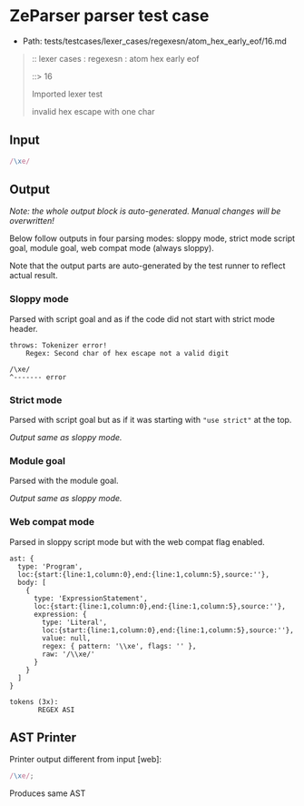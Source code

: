 # ZeParser parser test case

- Path: tests/testcases/lexer_cases/regexesn/atom_hex_early_eof/16.md

> :: lexer cases : regexesn : atom hex early eof
>
> ::> 16
>
> Imported lexer test
>
> invalid hex escape with one char

## Input

`````js
/\xe/
`````

## Output

_Note: the whole output block is auto-generated. Manual changes will be overwritten!_

Below follow outputs in four parsing modes: sloppy mode, strict mode script goal, module goal, web compat mode (always sloppy).

Note that the output parts are auto-generated by the test runner to reflect actual result.

### Sloppy mode

Parsed with script goal and as if the code did not start with strict mode header.

`````
throws: Tokenizer error!
    Regex: Second char of hex escape not a valid digit

/\xe/
^------- error
`````

### Strict mode

Parsed with script goal but as if it was starting with `"use strict"` at the top.

_Output same as sloppy mode._

### Module goal

Parsed with the module goal.

_Output same as sloppy mode._

### Web compat mode

Parsed in sloppy script mode but with the web compat flag enabled.

`````
ast: {
  type: 'Program',
  loc:{start:{line:1,column:0},end:{line:1,column:5},source:''},
  body: [
    {
      type: 'ExpressionStatement',
      loc:{start:{line:1,column:0},end:{line:1,column:5},source:''},
      expression: {
        type: 'Literal',
        loc:{start:{line:1,column:0},end:{line:1,column:5},source:''},
        value: null,
        regex: { pattern: '\\xe', flags: '' },
        raw: '/\\xe/'
      }
    }
  ]
}

tokens (3x):
       REGEX ASI
`````


## AST Printer

Printer output different from input [web]:

````js
/\xe/;
````

Produces same AST
